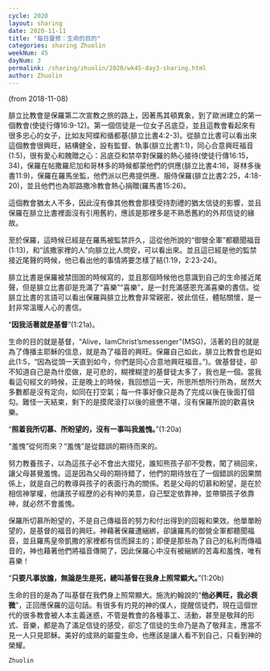 ```yaml
---
cycle: 2020
layout: sharing
date: 2020-11-11
title: "每日靈修：生命的目的"
categories: sharing Zhuolin
weekNum: 45
dayNum: 3
permalink: /sharing/zhuolin/2020/wk45-day3-sharing.html
author: Zhuolin
---
```

(from 2018-11-08)

腓立比教會是保羅第二次宣教之旅的路上，因著馬其頓異象，到了歐洲建立的第一個教會(使徒行傳16:9-12)。第一個信徒是一位女子呂底亞，並且這教會看起來有很多忠心的女子，比如友阿蝶和循都基(腓立比書4:2-3)。從腓立比書可以看出來這個教會很興旺，結構健全，設有監督、執事(腓立比書1:1)，同心合意興旺福音(1:5)，很有愛心和餽贈之心：呂底亞和禁卒對保羅的熱心接待(使徒行傳16:15，34)，保羅在帖撒羅尼加和哥林多的時候都蒙他們的供應(腓立比書4:16，哥林多後書11:9)，保羅在羅馬坐監，他們派以巴弗提供應、服侍保羅(腓立比書2:25，4:18-20)，並且他們也為耶路撒冷教會熱心捐贈(羅馬書15:26)。  

這個教會猶太人不多，因此沒有像其他教會那樣受持割禮的猶太信徒的影響，並且保羅在腓立比書裡面沒有引用舊約，應該是那裡多是不熟悉舊約的外邦信徒的緣故。  

至於保羅，這時候已經是在羅馬被監禁許久，這從他所說的“御營全軍”都聽聞福音(1:13)，和“該撒家裡的人”向腓立比人問安，可以看出來。並且這已經是他的監禁接近尾聲的時候，他已看出他的事情將要怎樣了結(1:19，2:23-24)。  

腓立比書是保羅被禁囹圄的時候寫的，並且那個時候他也意識到自己的生命接近尾聲，但是腓立比書卻是充滿了“喜樂”“喜樂”，是一封充滿感恩充滿喜樂的書信。從腓立比書的言語可以看出保羅與腓立比教會非常親密，彼此信任，體貼關懷，是一封非常溫暖人心的書信。  

“**因我活著就是基督**”(1:21a)。  

生命的目的就是基督，“Alive，IamChrist’smessenger”(MSG)，活著的目的就是為了傳播主耶穌的信息，就是為了福音的興旺。保羅自己如此，腓立比教會也是如此(1:5，“因為從頭一天直到如今，你們是同心合意地興旺福音。”)。做基督徒，卻不知道自己是為什麼做，是可悲的，糊裡糊塗的基督徒太多了，我也是一個。當我看這句經文的時候，正是晚上的時候，我回想這一天，所思所想所行所為，居然大多數都是沒有定向，如同在打空氣；每一件事好像只是為了完成以後在後面打個勾。難怪一天結束，剩下的是摸爬滾打以後的疲憊不堪，沒有保羅所說的歡喜快樂。  

“**照着我所切慕、所盼望的，沒有一事叫我羞愧。**”(1:20a)  

“羞愧”從何而來？“羞愧”是從錯誤的期待而來的。  

努力教養孩子，以為這孩子必不會出大摺兒，誰知熊孩子卻不受教，闖了禍回來，讓父母甚覺羞愧。這是因為父母的期待錯了，他們的期待放在了一個錯誤的因果關係上，就是自己的教導與孩子的表面行為的關係。若是父母的切慕和盼望，是在於相信神掌權，他讓孩子經歷的必有神的美意，自己堅定依靠神，並帶領孩子依靠神，就必然不會羞愧。  

保羅所切慕所盼望的，不是自己傳福音的努力和付出得到的回報和果效。他單單盼望的，是基督的福音的興旺。神藉著保羅遭綑綁，卻讓羅馬的御營全軍都聽聞福音，並且羅馬皇帝凱撒的家裡都有信而歸主的；即便是那些為了自己的私利而傳福音的，神也藉著他們將福音傳開了，因此保羅心中沒有被綑綁的苦毒和羞愧，唯有喜樂！  

“**只要凡事放膽，無論是生是死，總叫基督在我身上照常顯大。**”(1:20b)  

生命的目的是為了叫基督在我們身上照常顯大。施洗約翰說的“**他必興旺，我必衰微**”，正回應保羅的這句話。有很多有灼見的神的僕人，提醒信徒們，現在這個世代的很多教會被人本主義迷惑，不管是教會的各種事工、活動，甚至是敬拜的形式、音樂，都是為了滿足信徒的感受，卻忘了信徒的生命乃是為了敬拜主，應當不見一人只見耶穌。美好的成熟的屬靈生命，也應該是讓人看不到自己，只看到神的榮耀。  

`Zhuolin`  
